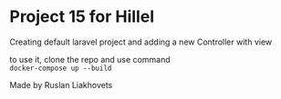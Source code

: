 # Project 15 for Hillel
Creating default laravel project and adding a new Controller with view

to use it, clone the repo and use command <br>
`docker-compose up --build`

Made by Ruslan Liakhovets
